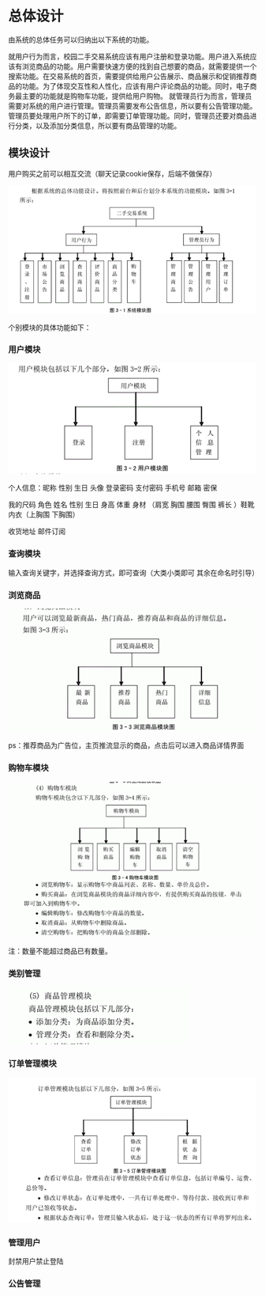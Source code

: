# 总体设计

由系统的总体任务可以归纳出以下系统的功能。

就用户行为而言，校园二手交易系统应该有用户注册和登录功能。用户进入系统应该有浏览商品的功能。用户需要快速方便的找到自己想要的商品，就需要提供一个搜索功能。在交易系统的首页，需要提供给用户公告展示、商品展示和促销推荐商品的功能。为了体现交互性和人性化，应该有用户评论商品的功能。同时，电子商务最主要的功能就是购物车功能，提供给用户购物。
就管理员行为而言，管理员需要对系统的用户进行管理。管理员需要发布公告信息，所以要有公告管理功能。管理员要处理用户所下的订单，即需要订单管理功能。同时，管理员还要对商品进行分类，以及添加分类信息，所以要有商品管理的功能。

## 模块设计

用户购买之前可以相互交流（聊天记录cookie保存，后端不做保存）

![](图片\模块图.png)

个别模块的具体功能如下：

### 用户模块

![](图片\用户模块.png)

个人信息：昵称 性别 生日 头像  登录密码 支付密码 手机号 邮箱 密保

我的尺码   角色   姓名 性别 生日 身高 体重 身材 （肩宽 胸围 腰围 臀围 裤长 ）鞋靴 内衣（上胸围 下胸围）

收货地址 邮件订阅

### 查询模块

输入查询关键字，并选择查询方式，即可查询（大类小类即可 其余在命名时引导）

### 浏览商品

![](图片\浏览商品模块.png)

ps：推荐商品为广告位，主页推流显示的商品，点击后可以进入商品详情界面

### 购物车模块

![](图片/购物车模块.png)

注：数量不能超过商品已有数量。

### 类别管理

![](图片/类别管理.png)

### 订单管理模块

![](图片/订单管理模块.png)

### 管理用户

封禁用户禁止登陆

### 公告管理